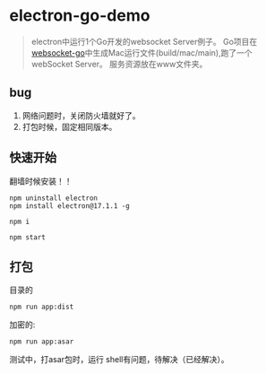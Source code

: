 # electron-go-demo

> electron中运行1个Go开发的websocket Server例子。
> Go项目在[websocket-go](https://github.com/meta-liam/websocket-go)中生成Mac运行文件(build/mac/main),跑了一个webSocket Server。
> 服务资源放在www文件夹。

## bug

1. 网络问题时，关闭防火墙就好了。
2. 打包时候，固定相同版本。

## 快速开始

翻墙时候安装！！

``` shell
npm uninstall electron
npm install electron@17.1.1 -g

npm i

npm start
```

## 打包

目录的

```shell
npm run app:dist
```

加密的:

```shell
npm run app:asar
```

测试中，打asar包时，运行 shell有问题，待解决（已经解决）。
